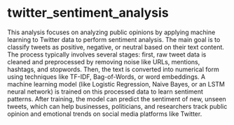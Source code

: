 # twitter_sentiment_analysis
This analysis focuses on analyzing public opinions by applying machine learning to Twitter data to perform sentiment analysis. The main goal is to classify tweets as positive, negative, or neutral based on their text content. The process typically involves several stages: first, raw tweet data is cleaned and preprocessed by removing noise like URLs, mentions, hashtags, and stopwords. Then, the text is converted into numerical form using techniques like TF-IDF, Bag-of-Words, or word embeddings. A machine learning model (like Logistic Regression, Naive Bayes, or an LSTM neural network) is trained on this processed data to learn sentiment patterns. After training, the model can predict the sentiment of new, unseen tweets, which can help businesses, politicians, and researchers track public opinion and emotional trends on social media platforms like Twitter.

